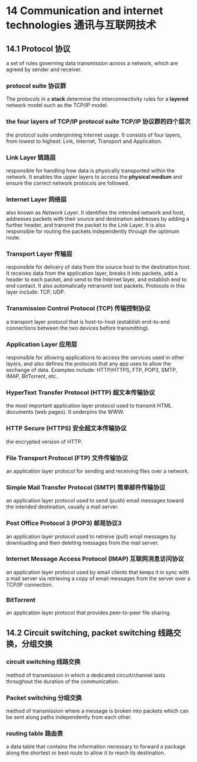 # 14 Communication and internet technologies 通讯与互联网技术

## 14.1 Protocol 协议

a set of rules governing data transmission across a network, which are agreed
by sender and receiver.

### protocol suite 协议群

The protocols in a **stack** determine the interconnectivity rules for a
**layered** network model such as the TCP/IP model.

### the four layers of TCP/IP protocol suite TCP/IP 协议群的四个层次

the protocol suite underpinning Internet usage.  It consists of four layers,
from lowest to highest: Link, Internet, Transport and Application.

### Link Layer 链路层

responsible for handling how data is physically transported within the network.
It enables the upper layers to access the **physical medium** and ensure the
correct network protocols are followed.

### Internet Layer 网络层

also known as *Network Layer*.  It identifies the intended network and host,
addresses packets with their source and destination addresses by adding a
further header, and transmit the packet to the Link Layer. It is also
responsible for routing the packets independently through the optimum route.

### Transport Layer 传输层

responsible for delivery of data from the source host to the destination host.
It receives data from the application layer, breaks it into packets, add a
header to each packet, and send to the Internet layer, and establish end to end
contact.  It also automatically retransmit lost packets. Protocols in this layer
include: TCP, UDP.

### Transmission Control Protocol (TCP) 传输控制协议

a transport layer protocol that is host-to-host (establish end-to-end
connections between the two devices before transmitting).

### Application Layer 应用层

responsible for allowing applications to access the services used in other
layers, and also defines the protocols that any app uses to allow the exchange
of data. Examples include: HTTP/HTTPS, FTP, POP3, SMTP, IMAP, BitTorrent,
etc.

### HyperText Transfer Protocol (HTTP) 超文本传输协议

the most important application layer protocol used to transmit HTML documents
(web pages). It underpins the WWW.

### HTTP Secure (HTTPS) 安全超文本传输协议

the encrypted version of HTTP.

### File Transport Protocol (FTP) 文件传输协议

an application layer protocol for sending and receiving files over a network.

### Simple Mail Transfer Protocol (SMTP) 简单邮件传输协议

an application layer protocol used to send (push) email messages toward the
intended destination, usually a mail server.

### Post Office Protocol 3 (POP3) 邮局协议3

an application layer protocol used to retreive (pull) email messages by
downloading and then deleting messages from the mail server.

### Internet Message Access Protocol (IMAP) 互联网消息访问协议

an application layer protocol used by email clients that keeps it in sync with
a mail server via retrieving a copy of email messages from the server over a
TCP/IP connection.

### BitTorrent

an application layer protocol that provides peer-to-peer file sharing.

## 14.2 Circuit switching, packet switching  线路交换，分组交换

### circuit switching 线路交换

method of transmission in which a dedicated circuit/channel lasts throughout the
duration of the communication.

### Packet switching 分组交换

method of transmission where a message is broken into packets which can be sent
along paths independently from each other.

### routing table 路由表

a data table that contains the information necessary to forward a package along
the shortest or best route to allow it to reach its destination.
